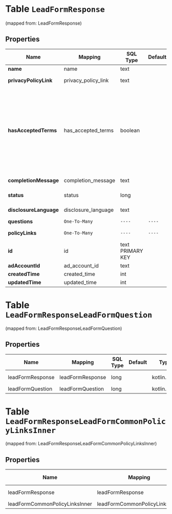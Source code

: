 
# Table `LeadFormResponse`
(mapped from: LeadFormResponse)

## Properties
Name | Mapping | SQL Type | Default | Type | Description | Notes
---- | ------- | -------- | ------- | ---- | ----------- | -----
**name** | name | text |  | **kotlin.String** | Internal name of the lead form. |  [optional]
**privacyPolicyLink** | privacy_policy_link | text |  | **kotlin.String** | A link to the advertiser&#39;s privacy policy. This will be included in the lead form&#39;s disclosure language. |  [optional]
**hasAcceptedTerms** | has_accepted_terms | boolean |  | **kotlin.Boolean** | Whether the advertiser has accepted Pinterest&#39;s terms of service for creating a lead ad.  By sending us TRUE for this parameter, you agree that (i) you will use any personal information received in compliance with the privacy policy you share with Pinterest, and (ii) you will comply with Pinterest&#39;s &lt;a href&#x3D;\&quot;https://policy.pinterest.com/en/lead-ad-terms\&quot;&gt;Lead Ad Terms&lt;/a&gt;. As a reminder, all advertising on Pinterest is subject to the &lt;a href&#x3D;\&quot;https://business.pinterest.com/en/pinterest-advertising-services-agreement/\&quot;&gt;Pinterest Advertising Services Agreement&lt;/a&gt; or an equivalent agreement as set forth on an IO |  [optional]
**completionMessage** | completion_message | text |  | **kotlin.String** | A message for people who complete the form to let them know what happens next. |  [optional]
**status** | status | long |  | [**LeadFormStatus**](LeadFormStatus.md) |  |  [optional] [foreignkey]
**disclosureLanguage** | disclosure_language | text |  | **kotlin.String** | Additional disclosure language to be included in the lead form. |  [optional]
**questions** | `One-To-Many` | `----` | `----`  | [**kotlin.Array&lt;LeadFormQuestion&gt;**](LeadFormQuestion.md) | List of questions to be displayed on the lead form. |  [optional]
**policyLinks** | `One-To-Many` | `----` | `----`  | [**kotlin.Array&lt;LeadFormCommonPolicyLinksInner&gt;**](LeadFormCommonPolicyLinksInner.md) | List of additional policy links to be displayed on the lead form. |  [optional]
**id** | id | text PRIMARY KEY |  | **kotlin.String** | The ID of this lead form |  [optional]
**adAccountId** | ad_account_id | text |  | **kotlin.String** | The Ad Account ID that this lead form belongs to. |  [optional]
**createdTime** | created_time | int |  | **kotlin.Int** | Lead form creation time. Unix timestamp in seconds. |  [optional]
**updatedTime** | updated_time | int |  | **kotlin.Int** | Last update time. Unix timestamp in seconds. |  [optional]








# **Table `LeadFormResponseLeadFormQuestion`**
(mapped from: LeadFormResponseLeadFormQuestion)

## Properties
Name | Mapping | SQL Type | Default | Type | Description | Notes
---- | ------- | -------- | ------- | ---- | ----------- | -----
leadFormResponse | leadFormResponse | long | | kotlin.Long | Primary Key | *one*
leadFormQuestion | leadFormQuestion | long | | kotlin.Long | Foreign Key | *many*



# **Table `LeadFormResponseLeadFormCommonPolicyLinksInner`**
(mapped from: LeadFormResponseLeadFormCommonPolicyLinksInner)

## Properties
Name | Mapping | SQL Type | Default | Type | Description | Notes
---- | ------- | -------- | ------- | ---- | ----------- | -----
leadFormResponse | leadFormResponse | long | | kotlin.Long | Primary Key | *one*
leadFormCommonPolicyLinksInner | leadFormCommonPolicyLinksInner | long | | kotlin.Long | Foreign Key | *many*







